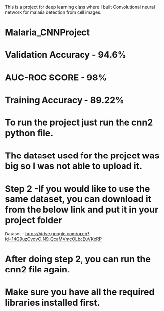 This is a project for deep learning class where I built Convolutional neural network for malaria detection from cell images. 

# Malaria_CNNProject
# Validation Accuracy - 94.6%
# AUC-ROC SCORE - 98%
# Training Accuracy - 89.22%

# To run the project just run the cnn2 python file.

# The dataset used for the project was big so I was not able to upload it. 
# Step 2 -If you would like to use the same dataset, you can download it from the below link and put it in your project folder

 Dataset - https://drive.google.com/open?id=14G9uzCvdvC_N9_QcaMVmcOLbqEuVKxRP
# After doing step 2, you can run the cnn2 file again. 


# Make sure you have all the required libraries installed first. 
